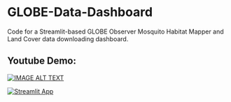 # GLOBE-Data-Dashboard
Code for a Streamlit-based GLOBE Observer Mosquito Habitat Mapper and Land Cover data downloading dashboard.

## Youtube Demo:
[![IMAGE ALT TEXT](http://img.youtube.com/vi/xYnx_U5ul_s/0.jpg)](https://youtu.be/xYnx_U5ul_s)

[![Streamlit App](https://static.streamlit.io/badges/streamlit_badge_black_white.svg)](https://share.streamlit.io/piphi5/globe-data-dashboard/main/src/main.py)
